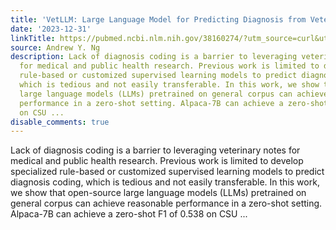 ```yaml
---
title: 'VetLLM: Large Language Model for Predicting Diagnosis from Veterinary Notes'
date: '2023-12-31'
linkTitle: https://pubmed.ncbi.nlm.nih.gov/38160274/?utm_source=curl&utm_medium=rss&utm_campaign=pubmed-2&utm_content=1H9AR3ZQQCaD18WRp_goPTYWadSiIIOcF3SuY2ZeFMTwac-ggk&fc=20220815211520&ff=20240102170357&v=2.18.0
source: Andrew Y. Ng
description: Lack of diagnosis coding is a barrier to leveraging veterinary notes
  for medical and public health research. Previous work is limited to develop specialized
  rule-based or customized supervised learning models to predict diagnosis coding,
  which is tedious and not easily transferable. In this work, we show that open-source
  large language models (LLMs) pretrained on general corpus can achieve reasonable
  performance in a zero-shot setting. Alpaca-7B can achieve a zero-shot F1 of 0.538
  on CSU ...
disable_comments: true
---
```

Lack of diagnosis coding is a barrier to leveraging veterinary notes for medical and public health research. Previous work is limited to develop specialized rule-based or customized supervised learning models to predict diagnosis coding, which is tedious and not easily transferable. In this work, we show that open-source large language models (LLMs) pretrained on general corpus can achieve reasonable performance in a zero-shot setting. Alpaca-7B can achieve a zero-shot F1 of 0.538 on CSU ...
